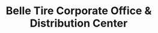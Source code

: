 ---
title: "Belle Tire Corporate Office & Distribution Center"
url: /allen-park/belle-tire-corporate-office-and-distribution-center/
shop: tyres
---
